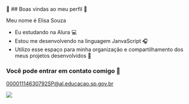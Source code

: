 💙 ## Boas vindas ao meu perfil 💙

Meu nome é Elisa Souza

 - Eu estudando na Alura 💻
 - Estou me desenvolvendo na linguagem JanvaScript 🎧
 - Utilizo esse espaço para minha organizaçâo e compartilhamento dos meus projetos desenvolvidos 🤖

### Você pode entrar em contato comigo 📧

00001114630792SP@al.educacao.sp.gov.br

![](https://tenor.com/pt-BR/view/mochi-mochimons-kawaii-kitty-cute-gif-16199145712736359732)
